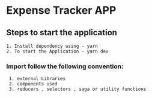 # Expense Tracker APP

## Steps to start the application

```
1. Install dependency using - yarn
2. To start the Application - yarn dev
```

### Import follow the following convention:

```
 1. external Libraries
 2. components used
 3. reducers , selectors , saga or utility functions
```
